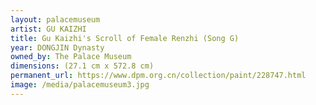 ```yaml
---
layout: palacemuseum
artist: GU KAIZHI
title: Gu Kaizhi's Scroll of Female Renzhi (Song G)
year: DONGJIN Dynasty
owned_by: The Palace Museum
dimensions: (27.1 cm x 572.8 cm)
permanent_url: https://www.dpm.org.cn/collection/paint/228747.html
image: /media/palacemuseum3.jpg
---
```


